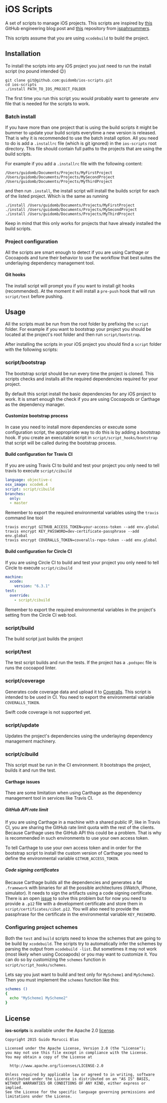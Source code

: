 # iOS Scripts

A set of scripts to manage iOS projects. This scripts are inspired by [this](http://githubengineering.com/scripts-to-rule-them-all/) GitHub engineering blog post and [this](https://github.com/jspahrsummers/objc-build-scripts) repository from [jspahrsummers](https://github.com/jspahrsummers).

This scripts assume that you are using `xcodebuild` to build the project.

## Installation

To install the scripts into any iOS project you just need to run the install script (no pound intended :wink:)

```
git clone git@github.com:guidomb/ios-scripts.git
cd ios-scripts
./install PATH_TO_IOS_PROJECT_FOLDER
```

The first time you run this script you would probably want to generate .env file that is needed for the scripts to work.

### Batch install

If you have more than one project that is using the build scripts it might be bummer to update your build scripts everytime a new version is released. That is why it is recommended to use the batch install option. All you need to do is add a `.installrc` file (which is git ignored) in the `ios-scripts` root directory. This file should contain full paths to
the projects that are using the build scripts.

For example if you add a `.installrc` file with the following content:

```
/Users/guidomb/Documents/Projects/MyFirstProject
/Users/guidomb/Documents/Projects/MySecondProject
/Users/guidomb/Documents/Projects/MyThirdProject
```

and then run `.install`, the install script will install the builds script for each of the listed project. Which is the same as running

```
./install /Users/guidomb/Documents/Projects/MyFirstProject
./install /Users/guidomb/Documents/Projects/MySecondProject
./install /Users/guidomb/Documents/Projects/MyThirdProject
```

Keep in mind that this only works for projects that have already installed the build scripts.

### Project configuration

All the scripts are smart enough to detect if you are using Carthage or Cocoapods and tune their behavior to use the workflow that best suites the underlaying dependency management tool.

#### Git hooks

The install script will prompt you if you want to install git hooks (recommended). At the moment it will install a `pre-push` hook that will run `script/test` before pushing.

## Usage

All the scripts must be run from the root folder by prefixing the `script` folder. For example if you want to bootstrap your project you should be located at the project's root folder and then run `script/bootstrap`.

After installing the scripts in your iOS project you should find a `script` folder with the following scripts:

### script/bootstrap

The bootstrap script should be run every time the project is cloned. This scripts checks and installs all the required dependencies required for your project.

By default this script install the basic dependencies for any iOS project to work. It is smart enough the check if you are using Cocoapods or Carthage as the dependency manager.

#### Customize bootstrap process

In case you need to install more dependencies or execute some configuration script, the appropriate way to do this is by adding a bootstrap hook. If you create an executable script in `script/script_hooks/bootstrap` that script will be called during the bootstrap process.

#### Build configuration for Travis CI

If you are using Travis CI to build and test your project you only need to tell travis to
execute `script/cibuild`

```yaml
language: objective-c
osx_image: xcode6.4
script: script/cibuild
branches:
  only:
  - master
```

Remember to export the required environmental variables using the `travis` command line tool

```
travis encrypt GITHUB_ACCESS_TOKEN=your-access-token --add env.global
travis encrypt KEY_PASSWORD=dev-certificate-passphrase --add env.global
travis encrypt COVERALLS_TOKEN=coveralls-repo-token --add env.global
```

#### Build configuration for Circle CI

If you are using Circle CI to build and test your project you only need to tell Circle to
execute `script/cibuild`

```yaml
machine:
  xcode:
    version: "6.3.1"
test:
  override:
    - script/cibuild
```

Remember to export the required environmental variables in the project's setting from the Circle CI web tool.


### script/build

The build script just builds the project

### script/test

The test script builds and run the tests. If the project has a `.podspec` file is runs the cocoapod linter.

### script/coverage

Generates code coverage data and upload it to [Coveralls](http://coveralls.io). This script is intended to be used in CI. You need to export the environmental variable `COVERALLS_TOKEN`.

Swift code coverage is not supported yet.

### script/update

Updates the project's dependencies using the underlaying dependency management machinery.

### script/cibuild

This script must be run in the CI environment. It bootstraps the project, builds it and run the test.

#### Carthage issues

Thee are some limitation when using Carthage as the dependency management tool in services like
Travis CI.

##### GitHub API rate limit

If you are using Carthage in a machine with a shared public IP, like in Travis CI, you are sharing
the GitHub rate limit quota with the rest of the clients. Because Carthage uses the GitHub API
this could be a problem. That is why is recommended in such environments to use your own access token.

To tell Carthage to use your own access token and in order for the bootstrap script to install the custom version of Carthage you need to define the environmental variable `GITHUB_ACCESS_TOKEN`.

##### Code signing certificates

Because Carthage builds all the dependencies and generates a fat `.framework` with binaries for all the possible architectures (iWatch, iPhone, simulator). It needs to sign the artifacts using a code signing certificate. There is an open [issue](https://github.com/Carthage/Carthage/pull/583) to solve this problem but for now you need to provide a `.p12` file with a development certificate and store them in `script/certificates/cibot.p12`. You will also need to provide the passphrase for the certificate in the environmental variable `KEY_PASSWORD`.

### Configuring project schemes

Both the `test` and `build` scripts need to know the schemes that are going to be build by `xcodebuild`. The scripts try to automatically infer the schemes by parsing the output from `xcodebuild -list`. But sometimes it may not work (most likely when using Cocoapods) or you may want to customize it. You can do so by customizing the `schemes` function in `script/script_hooks/schemes`.

Lets say you just want to build and test only for `MyScheme1` and `MyScheme2`. Then you must implement the `schemes` function like this:

```bash
schemes ()
{
  echo "MyScheme1 MyScheme2"
}
```


## License

**ios-scripts** is available under the Apache 2.0 [license](https://raw.githubusercontent.com/guidomb/ios-scripts/master/LICENSE).

    Copyright 2015 Guido Marucci Blas

    Licensed under the Apache License, Version 2.0 (the "License");
    you may not use this file except in compliance with the License.
    You may obtain a copy of the License at

      http://www.apache.org/licenses/LICENSE-2.0

    Unless required by applicable law or agreed to in writing, software
    distributed under the License is distributed on an "AS IS" BASIS,
    WITHOUT WARRANTIES OR CONDITIONS OF ANY KIND, either express or implied.
    See the License for the specific language governing permissions and
    limitations under the License.
